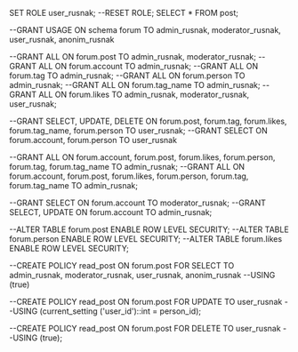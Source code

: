 SET ROLE user_rusnak;
--RESET ROLE;
SELECT * FROM post;

--GRANT USAGE ON schema forum TO admin_rusnak, moderator_rusnak, user_rusnak, anonim_rusnak

--GRANT ALL ON forum.post TO admin_rusnak, moderator_rusnak;
--GRANT ALL ON forum.account TO admin_rusnak;
--GRANT ALL ON forum.tag TO admin_rusnak;
--GRANT ALL ON forum.person TO admin_rusnak;
--GRANT ALL ON forum.tag_name TO admin_rusnak;
--GRANT ALL ON forum.likes TO admin_rusnak, moderator_rusnak, user_rusnak;

--GRANT SELECT, UPDATE, DELETE ON forum.post, forum.tag, forum.likes,
                         forum.tag_name, forum.person TO user_rusnak;
--GRANT SELECT ON forum.account, forum.person TO user_rusnak

--GRANT ALL ON forum.account, forum.post, forum.likes, forum.person,
                          forum.tag, forum.tag_name TO admin_rusnak;
--GRANT ALL ON forum.account, forum.post, forum.likes, forum.person,
                          forum.tag, forum.tag_name TO admin_rusnak;

--GRANT SELECT ON forum.account TO moderator_rusnak;
--GRANT SELECT, UPDATE ON forum.account TO admin_rusnak;

--ALTER TABLE forum.post ENABLE ROW LEVEL SECURITY;
--ALTER TABLE forum.person ENABLE ROW LEVEL SECURITY;
--ALTER TABLE forum.likes ENABLE ROW LEVEL SECURITY;

--CREATE POLICY read_post ON forum.post FOR SELECT TO admin_rusnak, moderator_rusnak,
                                                          user_rusnak, anonim_rusnak
--USING (true)

--CREATE POLICY read_post ON forum.post FOR UPDATE TO user_rusnak
--USING (current_setting ('user_id')::int = person_id);

--CREATE POLICY read_post ON forum.post FOR DELETE TO user_rusnak
--USING (true);
